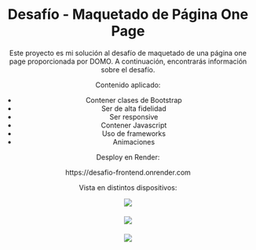 <div style="text-align: center;">
  <h1>Desafío - Maquetado de Página One Page</h1>
  <p>Este proyecto es mi solución al desafío de maquetado de una página one page proporcionada por DOMO. A continuación, encontrarás información sobre el desafío.</p>

  <p>Contenido aplicado:</p>

  <ul>
   <li>Contener clases de Bootstrap</li>
    <li>Ser de alta fidelidad</li>
    <li>Ser responsive</li>
    <li>Contener Javascript</li> 
    <li>Uso de frameworks</li>
    <li>Animaciones</li>   
  </ul>

  <p>Desploy en Render:</p>
  https://desafio-frontend.onrender.com
  <br>
<p>Vista en distintos dispositivos:</p>
<div style="max-width: 400px; margin: auto; margin-bottom: 20px;">
  <img src="https://res.cloudinary.com/dsuuinvqp/image/upload/v1713982645/Macbook-Air-localhost_cqcmds.png" />
  </div>
  <div style="max-width: 250px; margin: auto; margin-bottom: 20px;">
<img src="https://res.cloudinary.com/dsuuinvqp/image/upload/v1713982627/iPad-PRO-11-localhost_dxgr5w.png" />
</div>
<div style="max-width: 150px; margin: auto; margin-bottom: 20px;">
<img src="https://res.cloudinary.com/dsuuinvqp/image/upload/v1713982622/iPhone-12-PRO-MAX-localhost_i5pzzl.png" />
</div>
 

 


</div>


